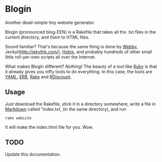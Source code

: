 Blogín
======

Another dead-simple tiny website generator.

Blogín (pronounced blog-EEN) is a Rakefile that takes all the .txt files in
the current directory, and them to HTML files.

Sound familiar? That's because the same thing is done by
[Webby](http://webby.rubyforge.org), Jeckyl(http://jekyllrb.com/),
[Hobix](http://hobix.rubyforge.org), and probably hundreds of other small
little roll-yer-own scripts all over the Internet.

What makes Blogín different? *Nothing!* The beauty of a tool like
[Ruby](http://ruby-lang.org) is that it already gives you nifty tools to do
everything. In this case, the tools are [YAML](http://yaml.org),
[ERB](http://ruby-doc.org/stdlib/libdoc/erb/rdoc/classes/ERB.html),
[Rake](http://rake.rubyforge.org) and
[RDiscount](http://github.com/rtomayko/rdiscount).

Usage
-----

Just download the Rakefile, stick it in a directory somewhere, write a file in
[Markdown](http://daringfireball.net/projects/markdown/) called "index.txt,
(in the same directory), and run

    rake website

It will make the index.html file for you. Wow.

TODO
----

Update this documentation.

